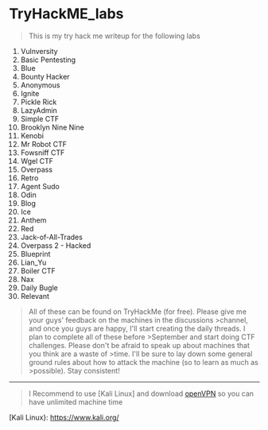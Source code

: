 # TryHackME_labs
> This is my try hack me writeup for the following labs

1) Vulnversity
2) Basic Pentesting
3) Blue
4) Bounty Hacker
5) Anonymous
6) Ignite
7) Pickle Rick
8) LazyAdmin
9) Simple CTF
10) Brooklyn Nine Nine
11) Kenobi
12) Mr Robot CTF
13) Fowsniff CTF
14) Wgel CTF
15) Overpass
16) Retro
17) Agent Sudo
18) Odin
19) Blog
20) Ice
21) Anthem
22) Red
23) Jack-of-All-Trades
24) Overpass 2 - Hacked
25) Blueprint
26) Lian_Yu
27) Boiler CTF
28) Nax
29) Daily Bugle
30) Relevant

>All of these can be found on TryHackMe (for free). Please give me your guys' feedback on the machines in the discussions >channel, and once you guys are happy, I'll start creating the daily threads. I plan to complete all of these before >September and start doing CTF challenges. Please don't be afraid to speak up about machines that you think are a waste of >time. I'll be sure to lay down some general ground rules about how to attack the machine (so to learn as much as >possible). Stay consistent!

-------------------------

>I Recommend to use [Kali Linux] and download [openVPN] so you can have unlimited machine time 

[openVPN]: <https://openvpn.net/>
[Kali Linux}: <https://www.kali.org/>

